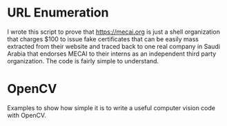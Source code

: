 # URL Enumeration
I wrote this script to prove that https://mecai.org is just a shell organization that charges $100 to issue fake certificates that can be easily mass extracted from their website and traced back to one real company in Saudi Arabia that endorses MECAI to their interns as an independent third party organization. The code is fairly simple to understand.

# OpenCV
Examples to show how simple it is to write a useful computer vision code with OpenCV.
